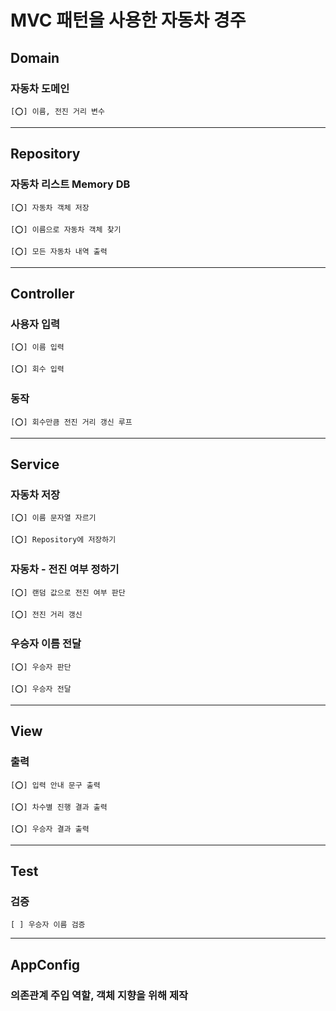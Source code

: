 # MVC 패턴을 사용한 자동차 경주

## Domain
### 자동차 도메인 
    [⭕] 이름, 전진 거리 변수
---
## Repository
### 자동차 리스트 Memory DB
    [⭕] 자동차 객체 저장

    [⭕] 이름으로 자동차 객체 찾기
    
    [⭕] 모든 자동차 내역 출력
---
## Controller
### 사용자 입력
    [⭕] 이름 입력
    
    [⭕] 회수 입력

### 동작
    [⭕] 회수만큼 전진 거리 갱신 루프
---
## Service
### 자동차 저장
    [⭕] 이름 문자열 자르기
    
    [⭕] Repository에 저장하기

### 자동차 - 전진 여부 정하기
    [⭕] 랜덤 값으로 전진 여부 판단
    
    [⭕] 전진 거리 갱신

### 우승자 이름 전달
    [⭕] 우승자 판단
    
    [⭕] 우승자 전달
---
## View
### 출력
    [⭕] 입력 안내 문구 출력
    
    [⭕] 차수별 진행 결과 출력
    
    [⭕] 우승자 결과 출력
---
## Test
### 검증 
    [ ] 우승자 이름 검증
---
## AppConfig
### 의존관계 주입 역할, 객체 지향을 위해 제작